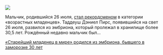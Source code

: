 <!--2025-08-03 14:42:44-->
<div class="yb">
  <div class="rss habr"><img src="https://habrastorage.org/getpro/habr/upload_files/c2f/8b7/708/c2f8b7708cae675671a68e15dabe78fe.jpg" /><p>Мальчик, родившийся 26 июля, <a href="https://www.sciencealert.com/worlds-oldest-baby-born-from-30-year-old-frozen-embryo" rel="noopener noreferrer nofollow">стал рекордсменом</a> в категории «возрастных младенцев». Таддеуш Дэниел Пирс, появившийся на свет 26 июля, развился из эмбриона, который пролежал в хранилище более 30,5 лет. Рождённый недавно мальчик был... <p class="titl"><a href="https://habr.com/ru/news/933602/?utm_source=habrahabr&utm_medium=rss&utm_campaign=933602">«Старейший младенец в мире» родился из эмбриона, бывшего в заморозке 30 лет</a></p></div>
</div>
